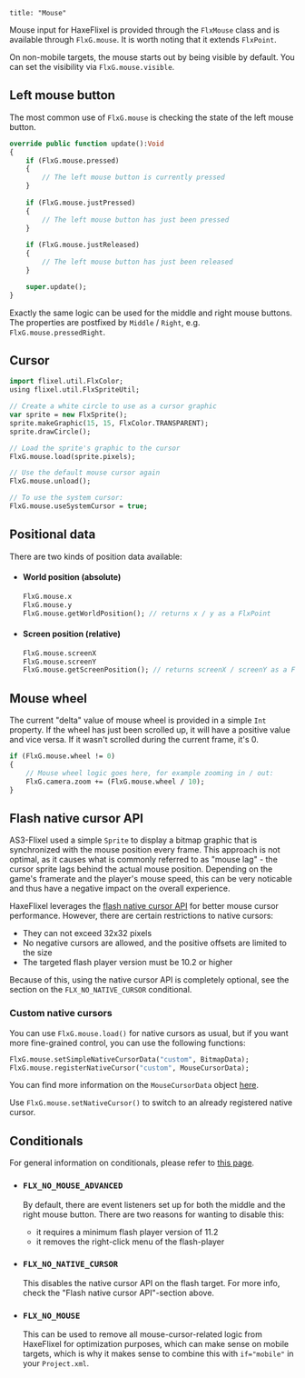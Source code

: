```
title: "Mouse"
```

Mouse input for HaxeFlixel is provided through the `FlxMouse` class and is available through `FlxG.mouse`. It is worth noting that it extends `FlxPoint`.

On non-mobile targets, the mouse starts out by being visible by default. You can set the visibility via `FlxG.mouse.visible`.

## Left mouse button

The most common use of `FlxG.mouse` is checking the state of the left mouse button.

``` haxe
override public function update():Void
{
	if (FlxG.mouse.pressed)
	{
		// The left mouse button is currently pressed
	}
	
	if (FlxG.mouse.justPressed)
	{
		// The left mouse button has just been pressed
	}
	
	if (FlxG.mouse.justReleased)
	{
		// The left mouse button has just been released
	}

	super.update();
}

```

Exactly the same logic can be used for the middle and right mouse buttons. The properties are postfixed by `Middle` / `Right`, e.g. `FlxG.mouse.pressedRight`.

## Cursor

```haxe
import flixel.util.FlxColor;
using flixel.util.FlxSpriteUtil;

// Create a white circle to use as a cursor graphic
var sprite = new FlxSprite();
sprite.makeGraphic(15, 15, FlxColor.TRANSPARENT);
sprite.drawCircle();

// Load the sprite's graphic to the cursor
FlxG.mouse.load(sprite.pixels);

// Use the default mouse cursor again
FlxG.mouse.unload();

// To use the system cursor:
FlxG.mouse.useSystemCursor = true;
```

## Positional data

There are two kinds of position data available:

* #### World position (absolute)
	
	```haxe
	FlxG.mouse.x
	FlxG.mouse.y
	FlxG.mouse.getWorldPosition(); // returns x / y as a FlxPoint
	```

* #### Screen position (relative)
	
	```haxe
	FlxG.mouse.screenX
	FlxG.mouse.screenY
	FlxG.mouse.getScreenPosition(); // returns screenX / screenY as a FlxPoint
	```

## Mouse wheel

The current "delta" value of mouse wheel is provided in a simple `Int` property. If the wheel has just been scrolled up, it will have a positive value and vice versa. If it wasn't scrolled during the current frame, it's 0.

```haxe
if (FlxG.mouse.wheel != 0)
{
	// Mouse wheel logic goes here, for example zooming in / out:
	FlxG.camera.zoom += (FlxG.mouse.wheel / 10);
}
```

## Flash native cursor API

AS3-Flixel used a simple `Sprite` to display a bitmap graphic that is synchronized with the mouse position every frame. This approach is not optimal, as it causes what is commonly referred to as "mouse lag" - the cursor sprite lags behind the actual mouse position. Depending on the game's framerate and the player's mouse speed, this can be very noticable and thus have a negative impact on the overall experience.

HaxeFlixel leverages the [flash native cursor API](http://www.adobe.com/devnet/flashplayer/articles/native-mouse-cursors.html) for better mouse cursor performance. However, there are certain restrictions to native cursors:

 * They can not exceed 32x32 pixels
 * No negative cursors are allowed, and the positive offsets are limited to the size
 * The targeted flash player version must be 10.2 or higher

Because of this, using the native cursor API is completely optional, see the section on the `FLX_NO_NATIVE_CURSOR` conditional.

### Custom native cursors

You can use `FlxG.mouse.load()` for native cursors as usual, but if you want more fine-grained control, you can use the following functions:

```haxe
FlxG.mouse.setSimpleNativeCursorData("custom", BitmapData);
FlxG.mouse.registerNativeCursor("custom", MouseCursorData);
```

You can find more information on the `MouseCursorData` object [here](http://help.adobe.com/en_US/FlashPlatform/reference/actionscript/3/flash/ui/MouseCursorData.html).


Use `FlxG.mouse.setNativeCursor()` to switch to an already registered native cursor.

## Conditionals

For general information on conditionals, please refer to [this page]().

* ### `FLX_NO_MOUSE_ADVANCED`
	
	By default, there are event listeners set up for both the middle and the right mouse button. There are two reasons for wanting to disable this:

	* it requires a minimum flash player version of 11.2
	* it removes the right-click menu of the flash-player

* ### `FLX_NO_NATIVE_CURSOR`

	This disables the native cursor API on the flash target. For more info, check the "Flash native cursor API"-section above.

* ### `FLX_NO_MOUSE`

	This can be used to remove all mouse-cursor-related logic from HaxeFlixel for optimization purposes, which can make sense on mobile targets, which is why it makes sense to combine this with `if="mobile"` in your `Project.xml`.
